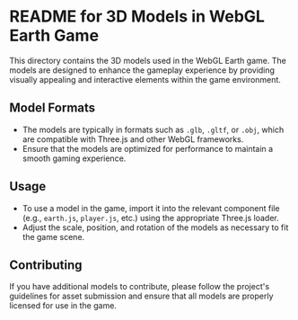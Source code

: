 # README for 3D Models in WebGL Earth Game

This directory contains the 3D models used in the WebGL Earth game. The models are designed to enhance the gameplay experience by providing visually appealing and interactive elements within the game environment.

## Model Formats

- The models are typically in formats such as `.glb`, `.gltf`, or `.obj`, which are compatible with Three.js and other WebGL frameworks.
- Ensure that the models are optimized for performance to maintain a smooth gaming experience.

## Usage

- To use a model in the game, import it into the relevant component file (e.g., `earth.js`, `player.js`, etc.) using the appropriate Three.js loader.
- Adjust the scale, position, and rotation of the models as necessary to fit the game scene.

## Contributing

If you have additional models to contribute, please follow the project's guidelines for asset submission and ensure that all models are properly licensed for use in the game.